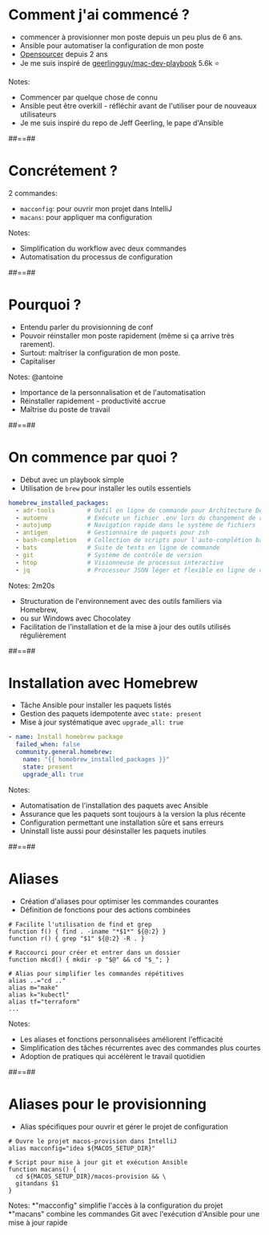 <!-- .slide: -->
# Comment j'ai commencé ?

- commencer à provisionner mon poste depuis un peu plus de 6 ans.
- Ansible pour automatiser la configuration de mon poste
- [Opensourcer](https://github.com/Ameausoone/macos-provision) depuis 2 ans
- Je me suis inspiré de [geerlingguy/mac-dev-playbook](https://github.com/geerlingguy/mac-dev-playbook) 5.6k ⭐️
<!-- .element: class="list-fragment" -->

Notes:
* Commencer par quelque chose de connu
* Ansible peut être overkill - réfléchir avant de l'utiliser pour de nouveaux utilisateurs
* Je me suis inspiré du repo de Jeff Geerling, le pape d'Ansible

##==##
<!-- .slide: -->

# Concrétement ?

2 commandes:
- `macconfig`: pour ouvrir mon projet dans IntelliJ
- `macans`: pour appliquer ma configuration
<!-- .element: class="list-fragment" -->

Notes:
* Simplification du workflow avec deux commandes
* Automatisation du processus de configuration

##==##
<!-- .slide: -->
# Pourquoi ?

- Entendu parler du provisionning de conf
- Pouvoir réinstaller mon poste rapidement (même si ça arrive très rarement).
- Surtout: maîtriser la configuration de mon poste.
- Capitaliser 
<!-- .element: class="list-fragment" -->

Notes: @antoine
* Importance de la personnalisation et de l'automatisation
* Réinstaller rapidement - productivité accrue
* Maîtrise du poste de travail

##==##
<!-- .slide: -->
# On commence par quoi ?

- Début avec un playbook simple
- Utilisation de `brew` pour installer les outils essentiels

```yaml
homebrew_installed_packages:
  - adr-tools         # Outil en ligne de commande pour Architecture Decision Records
  - autoenv           # Exécute un fichier .env lors du changement de répertoire
  - autojump          # Navigation rapide dans le système de fichiers
  - antigen           # Gestionnaire de paquets pour zsh
  - bash-completion   # Collection de scripts pour l'auto-complétion bash
  - bats              # Suite de tests en ligne de commande
  - git               # Système de contrôle de version
  - htop              # Visionneuse de processus interactive
  - jq                # Processeur JSON léger et flexible en ligne de commande
```

Notes:
2m20s
* Structuration de l'environnement avec des outils familiers via Homebrew, 
* ou sur Windows avec Chocolatey
* Facilitation de l'installation et de la mise à jour des outils utilisés régulièrement

##==##
<!-- .slide: -->
# Installation avec Homebrew

- Tâche Ansible pour installer les paquets listés
- Gestion des paquets idempotente avec `state: present`
- Mise à jour systématique avec `upgrade_all: true`

```yaml
- name: Install homebrew package
  failed_when: false
  community.general.homebrew:
    name: "{{ homebrew_installed_packages }}"
    state: present
    upgrade_all: true
```

Notes:
* Automatisation de l'installation des paquets avec Ansible
* Assurance que les paquets sont toujours à la version la plus récente
* Configuration permettant une installation sûre et sans erreurs
* Uninstall liste aussi pour désinstaller les paquets inutiles

##==##
<!-- .slide: -->
# Aliases

- Création d'aliases pour optimiser les commandes courantes
- Définition de fonctions pour des actions combinées

```shell
# Facilite l'utilisation de find et grep
function f() { find . -iname "*$1*" ${@:2} }
function r() { grep "$1" ${@:2} -R . }

# Raccourci pour créer et entrer dans un dossier
function mkcd() { mkdir -p "$@" && cd "$_"; }

# Alias pour simplifier les commandes répétitives
alias ..="cd .."
alias m="make"
alias k="kubectl"
alias tf="terraform"
...
```

Notes:
* Les aliases et fonctions personnalisées améliorent l'efficacité
* Simplification des tâches récurrentes avec des commandes plus courtes
* Adoption de pratiques qui accélèrent le travail quotidien

##==##
<!-- .slide: -->
# Aliases pour le provisionning

- Alias spécifiques pour ouvrir et gérer le projet de configuration

```shell
# Ouvre le projet macos-provision dans IntelliJ
alias macconfig="idea ${MACOS_SETUP_DIR}"

# Script pour mise à jour git et exécution Ansible
function macans() {
  cd ${MACOS_SETUP_DIR}/macos-provision && \
  gitandans $1
}
```

Notes:
*"macconfig" simplifie l'accès à la configuration du projet
*"macans" combine les commandes Git avec l'exécution d'Ansible pour une mise à jour rapide
